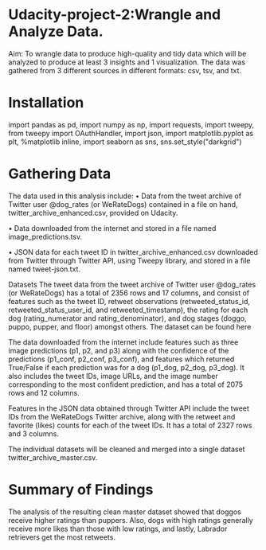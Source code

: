 # Udacity-project-2:Wrangle and Analyze Data.
Aim: To wrangle data to produce high-quality and tidy data which will be analyzed to produce at least 3 insights and 1 visualization. The data was gathered from 3 different sources in different formats: csv, tsv, and txt.

# Installation
import pandas as pd,
import numpy as np,
import requests, 
import tweepy,
from tweepy import OAuthHandler,
import json,
import matplotlib.pyplot as plt,
%matplotlib inline,
import seaborn as sns,
sns.set_style("darkgrid")
# Gathering Data
The data used in this analysis include:
• Data from the tweet archive of Twitter user @dog_rates (or WeRateDogs) contained in a file on hand, twitter_archive_enhanced.csv, provided on Udacity.

• Data downloaded from the internet and stored in a file named image_predictions.tsv.

• JSON data for each tweet ID in twitter_archive_enhanced.csv downloaded from Twitter through Twitter API, using Tweepy library, and stored in a file named tweet-json.txt.

Datasets
The tweet data from the tweet archive of Twitter user @dog_rates (or WeRateDogs) has a total of 2356 rows and 17 columns, and consist of features such as the tweet ID, retweet observations (retweeted_status_id, retweeted_status_user_id, and retweeted_timestamp), the rating for each dog (rating_numerator and rating_denominator), and dog stages (doggo, puppo, pupper, and floor) amongst others. The dataset can be found here

The data downloaded from the internet include features such as three image predictions (p1, p2, and p3) along with the confidence of the predictions (p1_conf, p2_conf, p3_conf), and features which returned True/False if each prediction was for a dog (p1_dog, p2_dog, p3_dog). It also includes the tweet IDs, image URLs, and the image number corresponding to the most confident prediction, and has a total of 2075 rows and 12 columns. 

Features in the JSON data obtained through Twitter API include the tweet IDs from the WeRateDogs Twitter archive, along with the retweet and favorite (likes) counts for each of the tweet IDs. It has a total of 2327 rows and 3 columns.

The individual datasets will be cleaned and merged into a single dataset twitter_archive_master.csv.

# Summary of Findings
The analysis of the resulting clean master dataset showed that doggos receive higher ratings than puppers. Also, dogs with high ratings generally receive more likes than those with low ratings, and lastly, Labrador retrievers get the most retweets.
